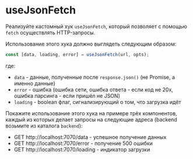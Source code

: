 # useJsonFetch

Реализуйте кастомный хук `useJsonFetch`, который позволяет с помощью `fetch` осуществлять HTTP-запросы.

Использование этого хука должно выглядеть следующим образом:

```javascript
const [data, loading, error] = useJsonFetch(url, opts);
```

где:

- `data` - данные, полученные после `response.json()` (не Promise, а именно данные)
- `error` - ошибка (ошибка сети, ошибка ответа - если код не 20x, ошибка парсинга - если пришёл не JSON)
- `loading` - boolean флаг, сигнализирующий о том, что загрузка идёт

Покажите использование этого хука на примере трёх компонентов, каждый из которых делает запросы на следующие адреса (backend возьмите из каталога `backend`):

- GET http://localhost:7070/data - успешное получение данных
- GET http://localhost:7070/error - получение 500 ошибки
- GET http://localhost:7070/loading - индикатор загрузки
